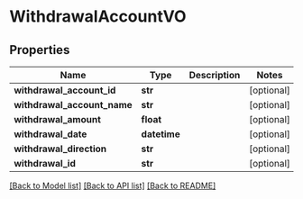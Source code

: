 # WithdrawalAccountVO

## Properties
Name | Type | Description | Notes
------------ | ------------- | ------------- | -------------
**withdrawal_account_id** | **str** |  | [optional] 
**withdrawal_account_name** | **str** |  | [optional] 
**withdrawal_amount** | **float** |  | [optional] 
**withdrawal_date** | **datetime** |  | [optional] 
**withdrawal_direction** | **str** |  | [optional] 
**withdrawal_id** | **str** |  | [optional] 

[[Back to Model list]](../README.md#documentation-for-models) [[Back to API list]](../README.md#documentation-for-api-endpoints) [[Back to README]](../README.md)


